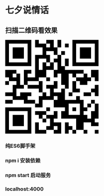 # 七夕说情话

## 扫描二维码看效果
![avatar](/src/assets/images/qrcode.jpg)

### 纯ES6脚手架

### npm i 安装依赖

### npm start 启动服务

### localhost:4000
